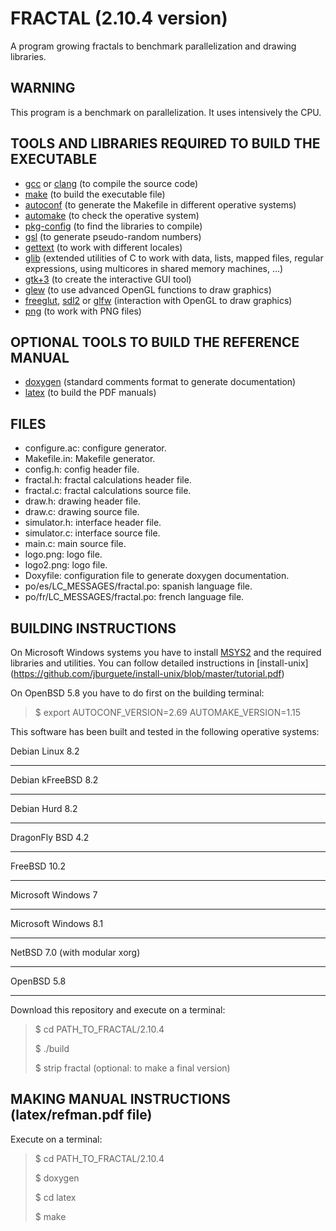 FRACTAL (2.10.4 version)
=======================

A program growing fractals to benchmark parallelization and drawing libraries.

WARNING
-------

This program is a benchmark on parallelization. It uses intensively the CPU.

TOOLS AND LIBRARIES REQUIRED TO BUILD THE EXECUTABLE
----------------------------------------------------

* [gcc](https://gcc.gnu.org) or [clang](http://clang.llvm.org) (to compile the
source code)
* [make](http://www.gnu.org/software/make) (to build the executable file)
* [autoconf](http://www.gnu.org/software/autoconf) (to generate the Makefile in
different operative systems)
* [automake](http://www.gnu.org/software/automake) (to check the operative
system)
* [pkg-config](http://www.freedesktop.org/wiki/Software/pkg-config) (to find the
libraries to compile)
* [gsl](http://www.gnu.org/software/gsl) (to generate pseudo-random numbers)
* [gettext](http://www.gnu.org/software/gettext) (to work with different
locales)
* [glib](https://developer.gnome.org/glib) (extended utilities of C to work with
data, lists, mapped files, regular expressions, using multicores in shared
memory machines, ...)
* [gtk+3](http://www.gtk.org) (to create the interactive GUI tool)
* [glew](http://glew.sourceforge.net) (to use advanced OpenGL functions to draw
graphics)
* [freeglut](http://freeglut.sourceforge.net), [sdl2](https://www.libsdl.org) or
[glfw](http://www.glfw.org) (interaction with OpenGL to draw graphics)
* [png](http://www.libpng.org) (to work with PNG files)

OPTIONAL TOOLS TO BUILD THE REFERENCE MANUAL
--------------------------------------------

* [doxygen](http://www.stack.nl/~dimitri/doxygen) (standard comments format to
generate documentation)
* [latex](https://www.latex-project.org/) (to build the PDF manuals)

FILES
-----

* configure.ac: configure generator.
* Makefile.in: Makefile generator.
* config.h: config header file.
* fractal.h: fractal calculations header file.
* fractal.c: fractal calculations source file.
* draw.h: drawing header file.
* draw.c: drawing source file.
* simulator.h: interface header file.
* simulator.c: interface source file.
* main.c: main source file.
* logo.png: logo file.
* logo2.png: logo file.
* Doxyfile: configuration file to generate doxygen documentation.
* po/es/LC_MESSAGES/fractal.po: spanish language file.
* po/fr/LC_MESSAGES/fractal.po: french language file.

BUILDING INSTRUCTIONS
---------------------

On Microsoft Windows systems you have to install
[MSYS2](http://sourceforge.net/projects/msys2) and the required
libraries and utilities. You can follow detailed instructions in
[install-unix]
(https://github.com/jburguete/install-unix/blob/master/tutorial.pdf)

On OpenBSD 5.8 you have to do first on the building terminal:
> $ export AUTOCONF_VERSION=2.69 AUTOMAKE_VERSION=1.15

This software has been built and tested in the following operative systems:

Debian Linux 8.2
________________
Debian kFreeBSD 8.2
___________________
Debian Hurd 8.2
_______________
DragonFly BSD 4.2
___________________
FreeBSD 10.2
____________
Microsoft Windows 7
___________________
Microsoft Windows 8.1
_____________________
NetBSD 7.0 (with modular xorg)
________________________________
OpenBSD 5.8
___________

Download this repository and execute on a terminal:
> $ cd PATH_TO_FRACTAL/2.10.4
>
> $ ./build
>
> $ strip fractal (optional: to make a final version)

MAKING MANUAL INSTRUCTIONS (latex/refman.pdf file)
--------------------------------------------------

Execute on a terminal:
> $ cd PATH_TO_FRACTAL/2.10.4
>
> $ doxygen
>
> $ cd latex
>
> $ make
